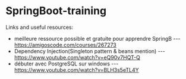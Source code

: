 # SpringBoot-training

Links and useful resources:

- meilleure ressource possible et gratuite pour apprendre SpringB ---  https://amigoscode.com/courses/267273
- Dependency Injection(Singleton pattern & beans mention) --- https://www.youtube.com/watch?v=eQ90v7HQT-Q
- débuter avec PostgreSQL sur windows --- https://www.youtube.com/watch?v=BLH3s5eTL4Y
